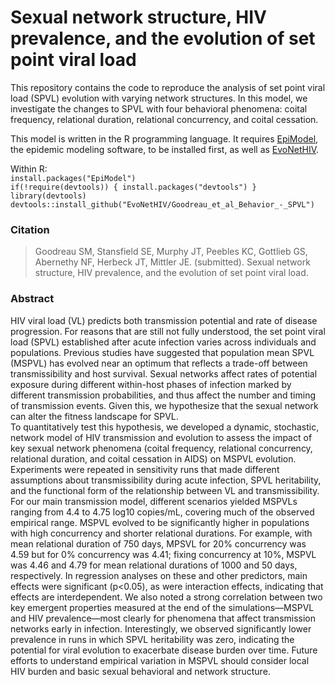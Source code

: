 # Sexual network structure, HIV prevalence, and the evolution of set point viral load

This repository contains the code to reproduce the analysis of set point viral load (SPVL) evolution with varying network structures.  In this model, we investigate the changes to SPVL with four behavioral phenomena: coital frequency, relational duration, relational concurrency, and coital cessation.     

This model is written in the R programming language.  It requires [EpiModel](http://www.epimodel.org), the epidemic modeling software, to be installed first, as well as [EvoNetHIV](https://github.com/EvoNetHIV).      

Within R:  
`install.packages("EpiModel")`     
`if(!require(devtools)) { install.packages("devtools") }`     
`library(devtools)`         
`devtools::install_github("EvoNetHIV/Goodreau_et_al_Behavior_-_SPVL")`     

### Citation
> Goodreau SM, Stansfield SE, Murphy JT, Peebles KC, Gottlieb GS, Abernethy NF, Herbeck JT, Mittler JE. (submitted). Sexual network structure, HIV prevalence, and the evolution of set point viral load.     

### Abstract
HIV viral load (VL) predicts both transmission potential and rate of disease progression. For reasons that are still not fully understood, the set point viral load (SPVL) established after acute infection varies across individuals and populations. Previous studies have suggested that population mean SPVL (MSPVL) has evolved near an optimum that reflects a trade-off between transmissibility and host survival. Sexual networks affect rates of potential exposure during different within-host phases of infection marked by different transmission probabilities, and thus affect the number and timing of transmission events. Given this, we hypothesize that the sexual network can alter the fitness landscape for SPVL.     
To quantitatively test this hypothesis, we developed a dynamic, stochastic, network model of HIV transmission and evolution to assess the impact of key sexual network phenomena (coital frequency, relational concurrency, relational duration, and coital cessation in AIDS) on MSPVL evolution. Experiments were repeated in sensitivity runs that made different assumptions about transmissibility during acute infection, SPVL heritability, and the functional form of the relationship between VL and transmissibility.     
For our main transmission model, different scenarios yielded MSPVLs ranging from 4.4 to 4.75 log10 copies/mL, covering much of the observed empirical range. MSPVL evolved to be significantly higher in populations with high concurrency and shorter relational durations. For example, with mean relational duration of 750 days, MPSVL for 20% concurrency was 4.59 but for 0% concurrency was 4.41; fixing concurrency at 10%, MSPVL was 4.46 and 4.79 for mean relational durations of 1000 and 50 days, respectively. In regression analyses on these and other predictors, main effects were significant (p<0.05), as were interaction effects, indicating that effects are interdependent. We also noted a strong correlation between two key emergent properties measured at the end of the simulations—MSPVL and HIV prevalence—most clearly for phenomena that affect transmission networks early in infection. Interestingly, we observed significantly lower prevalence in runs in which SPVL heritability was zero, indicating the potential for viral evolution to exacerbate disease burden over time. Future efforts to understand empirical variation in MSPVL should consider local HIV burden and basic sexual behavioral and network structure.    
